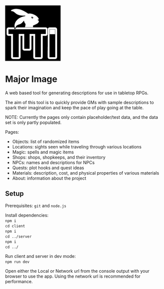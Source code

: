 ![Major Image](/client/public/apple-touch-icon.png)
# Major Image

A web based tool for generating descriptions for use in tabletop RPGs.  

The aim of this tool is to quickly provide GMs with sample descriptions to spark their imagination and keep the pace of play going at the table.  

NOTE: Currently the pages only contain placeholder/test data, and the data set is only partly populated.

Pages:  
- Objects: list of randomized items    
- Locations: sights seen while traveling through various locations
- Magic: spells and magic items
- Shops: shops, shopkeeps, and their inventory
- NPCs: names and descriptions for NPCs
- Quests: plot hooks and quest ideas
- Materials: description, cost, and physical properties of various materials
- About: information about the project

## Setup
Prerequisites: `git` and `node.js`

Install dependencies:  
`npm i`  
`cd client`  
`npm i`  
`cd ../server`  
`npm i`  
`cd ../`  

Run client and server in dev mode:  
`npm run dev`  

Open either the Local or Network url from the console output with your browser to use the app. Using the network url is recommended for performance.
